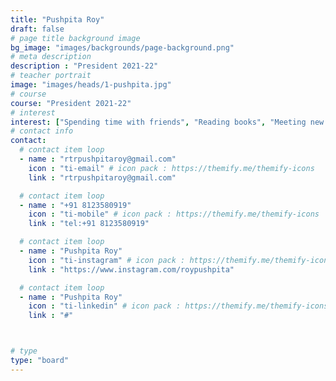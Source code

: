 ```yaml
---
title: "Pushpita Roy"
draft: false
# page title background image
bg_image: "images/backgrounds/page-background.png"
# meta description
description : "President 2021-22"
# teacher portrait
image: "images/heads/1-pushpita.jpg"
# course
course: "President 2021-22"
# interest
interest: ["Spending time with friends", "Reading books", "Meeting new people", "Netflix and Chill"]
# contact info
contact:
  # contact item loop
  - name : "rtrpushpitaroy@gmail.com"
    icon : "ti-email" # icon pack : https://themify.me/themify-icons
    link : "rtrpushpitaroy@gmail.com"

  # contact item loop
  - name : "+91 8123580919"
    icon : "ti-mobile" # icon pack : https://themify.me/themify-icons
    link : "tel:+91 8123580919"

  # contact item loop
  - name : "Pushpita Roy"
    icon : "ti-instagram" # icon pack : https://themify.me/themify-icons
    link : "https://www.instagram.com/roypushpita"

  # contact item loop
  - name : "Pushpita Roy"
    icon : "ti-linkedin" # icon pack : https://themify.me/themify-icons
    link : "#"



# type
type: "board"
---
```

